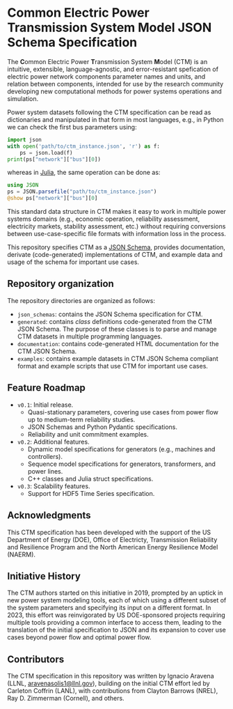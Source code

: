 # Common Electric Power Transmission System Model JSON Schema Specification

The **C**ommon Electric Power **T**ransmission System **M**odel (CTM) is an intuitive, extensible,
language-agnostic, and error-resistant spefication of electric power network components parameter
names and units, and relation between components, intended for use by the research community
developing new computational methods for power systems operations and simulation.

Power system datasets following the CTM specification can be read as dictionaries and manipulated in
that form in most languages, e.g., in Python we can check the first bus parameters using:

```python
import json
with open('path/to/ctm_instance.json', 'r') as f:
    ps = json.load(f)
print(ps["network"]["bus"][0])
```

whereas in [Julia](https://julialang.org/), the same operation can be done as:

```julia
using JSON
ps = JSON.parsefile("path/to/ctm_instance.json")
@show ps["network"]["bus"][0]
```

This standard data structure in CTM makes it easy to work in multiple power systems domains (e.g.,
economic operation, reliability assessment, electricity markets, stability assessment, etc.) without
requiring conversions between use-case-specific file formats with information loss in the process.

This repository specifies CTM as a [JSON Schema](https://json-schema.org/), provides documentation,
derivate (code-generated) implementations of CTM, and example data and usage of the schema for
important use cases.

## Repository organization

The repository directories are organized as follows:

* `json_schemas`: contains the JSON Schema specification for CTM.
* `generated`: contains *class* definitions code-generated from the CTM JSON Schema. The purpose of
               these classes is to parse and manage CTM datasets in multiple programming languages.
* `documentation`: contains code-generated HTML documentation for the CTM JSON Schema.
* `examples`: contains example datasets in CTM JSON Schema compliant format and example scripts that
              use CTM for important use cases.

## Feature Roadmap

* `v0.1`: Initial release.
    - Quasi-stationary parameters, covering use cases from power flow up to medium-term
      reliability studies.
    - JSON Schemas and Python Pydantic specifications.
    - Reliability and unit commitment examples.
* `v0.2`: Additional features.
    - Dynamic model specifications for generators (e.g., machines and controllers).
    - Sequence model specifications for generators, transformers, and power lines.
    - C++ classes and Julia struct specifications.
* `v0.3`: Scalability features.
    - Support for HDF5 Time Series specification.

## Acknowledgments

This CTM specification has been developed with the support of the US Department of Energy (DOE),
Office of Electricty, Transmission Reliability and Resilience Program and the North American Energy
Resilience Model (NAERM).

## Initiative History

The CTM authors started on this initiative in 2019, prompted by an uptick in new power system
modeling tools, each of which using a different subset of the system parameters and specifying its
input on a different format. In 2023, this effort was reinvigorated by US DOE-sponsored projects
requiring multiple tools providing a common interface to access them, leading to the translation of
the initial specification to JSON and its expansion to cover use cases beyond power flow and optimal
power flow.

## Contributors

The CTM specification in this repository was written by Ignacio Aravena (LLNL,
aravenasolis1@llnl.gov), building on the initial CTM effort led by Carleton Coffrin (LANL), with
contributions from Clayton Barrows (NREL), Ray D. Zimmerman (Cornell), and others. 
